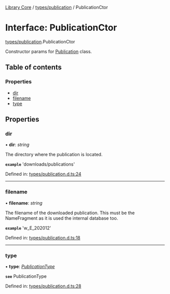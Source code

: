 [Library Core](../README.md) / [types/publication](../modules/types_publication.md) / PublicationCtor

# Interface: PublicationCtor

[types/publication](../modules/types_publication.md).PublicationCtor

Constructor params for [Publication](../classes/src.publication.md) class.

## Table of contents

### Properties

- [dir](types_publication.publicationctor.md#dir)
- [filename](types_publication.publicationctor.md#filename)
- [type](types_publication.publicationctor.md#type)

## Properties

### dir

• **dir**: *string*

The directory where the publication is located.

**`example`** 'downloads/publications'

Defined in: [types/publication.d.ts:24](https://github.com/BenShelton/library-api/blob/master/packages/core/types/publication.d.ts#L24)

___

### filename

• **filename**: *string*

The filename of the downloaded publication.
This must be the NameFragment as it is used the internal database too.

**`example`** 'w_E_202012'

Defined in: [types/publication.d.ts:18](https://github.com/BenShelton/library-api/blob/master/packages/core/types/publication.d.ts#L18)

___

### type

• **type**: [*PublicationType*](../modules/types_publication.md#publicationtype)

**`see`** PublicationType

Defined in: [types/publication.d.ts:28](https://github.com/BenShelton/library-api/blob/master/packages/core/types/publication.d.ts#L28)
